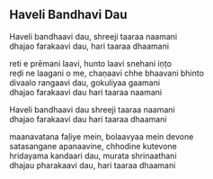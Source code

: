 ## Haveli Bandhavi Dau


Haveli bandhaavi dau, shreeji taaraa naamani  
dhajao farakaavi dau, hari taaraa dhaamani

reti e prēmani laavi, hunto laavi snehani iṇṭo  
reḍi ne laagani o me, chaṇaavi chhe bhaavani bhinto  
divaalo rangaavi dau, gokuliyaa gaamani  
dhajao farakaavi dau hari taaraa naamani

Haveli bandhaavi dau shreeji taaraa naamani  
dhajao farakaavi dau hari taaraa dhaamani

maanavatana faḷiye mein, bolaavyaa mein devone  
satasangane apanaavine, chhodine kutevone  
hridayama kandaari dau, murata shrinaathani  
dhajau pharakaavi dau, hari taaraa dhaamani

